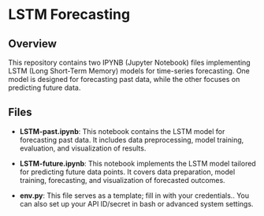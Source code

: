 # LSTM Forecasting 

## Overview
This repository contains two IPYNB (Jupyter Notebook) files implementing LSTM (Long Short-Term Memory) models for time-series forecasting. One model is designed for forecasting past data, while the other focuses on predicting future data.

## Files
- **LSTM-past.ipynb**: This notebook contains the LSTM model for forecasting past data. It includes data preprocessing, model training, evaluation, and visualization of results.

- **LSTM-future.ipynb**: This notebook implements the LSTM model tailored for predicting future data points. It covers data preparation, model training, forecasting, and visualization of forecasted outcomes.
- **env.py**: This file serves as a template; fill in with your credentials.. You can also set up your API ID/secret in bash or advanced system settings.
